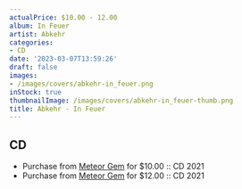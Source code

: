 ```yaml
---
actualPrice: $10.00 - 12.00
album: In Feuer
artist: Abkehr
categories:
- CD
date: '2023-03-07T13:59:26'
draft: false
images:
- /images/covers/abkehr-in_feuer.png
inStock: true
thumbnailImage: /images/covers/abkehr-in_feuer-thumb.png
title: Abkehr - In Feuer
---
```


## CD
* Purchase from [Meteor Gem](https://meteor-gem.com/products/abkehr-in-feuer-cd) for $10.00 :: CD 2021
* Purchase from [Meteor Gem](https://meteor-gem.com/products/abkehr-in-feuer-cd-1) for $12.00 :: CD 2021
